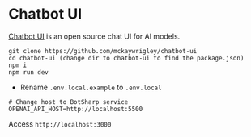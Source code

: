 # Chatbot UI
[Chatbot UI](https://github.com/mckaywrigley/chatbot-ui) is an open source chat UI for AI models.

```shell
git clone https://github.com/mckaywrigley/chatbot-ui
cd chatbot-ui (change dir to chatbot-ui to find the package.json)
npm i
npm run dev
```

* Rename `.env.local.example` to `.env.local`

```shell
# Change host to BotSharp service
OPENAI_API_HOST=http://localhost:5500
```
Access `http://localhost:3000`
